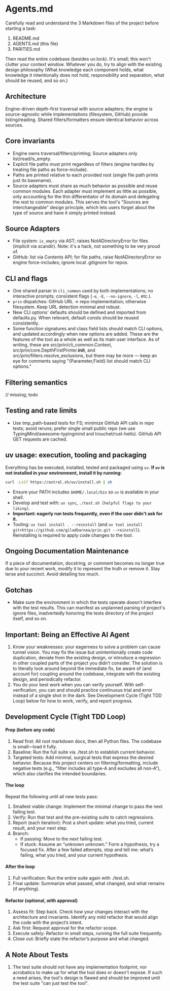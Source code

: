 # Agents.md

Carefully read and understand the 3 Markdown files of the project before starting a task:
1. README.md
2. AGENTS.md (this file)
3. PARITIES.md

Then read the entire codebase (besides uv.lock). It's small; this won't clutter your context window.
Whatever you do, try to align with the existing design philosophy (What knowledge each component holds, what knowledge it intentionally does not hold, responsibility and separation, what should be reused, and so on.)

## Architecture

Engine-driven depth-first traversal with source adapters; the engine is source-agnostic while implementations (filesystem, GitHub) provide listing/reading. Shared filters/formatters ensure identical behavior across sources.

## Core invariants
- Engine owns traversal/filters/printing; Source adapters only list/read/is_empty.
- Explicit file paths must print regardless of filters (engine handles by treating file paths as force-include).
- Paths are printed relative to each provided root (single file path prints just its basename).
- Source adapters must share as much behavior as possible and reuse common modules. Each adapter must implement as little as possible, only accounting for the thin differentiator of its domain and delegating the rest to common modules. This serves the tool's "Sources are interchangeable" design principle, which lets users forget about the type of source and have it simply printed instead.

## Source Adapters
- File system: `is_empty` via AST; raises NotADirectoryError for files (implicit via scandir). Note: it's a hack, not something to be very proud of.
- GitHub: list via Contents API; for file paths, raise NotADirectoryError so engine force-includes; ignore local .gitignore for repos.

## CLI and flags
- One shared parser in `cli_common` used by both implementations; no interactive prompts; consistent flags (`-e`, `-E`, `--no-ignore`, `-l`, etc.).
- `prin` dispatches: GitHub URL → repo implementation; otherwise filesystem. Keep URL detection minimal and robust.
- New CLI options' defaults should be defined and imported from defaults.py. When relevant, default consts should be reused consistently.
- Some function signatures and class field lists should match CLI options, and updated accordingly when new options are added. These are the features of the tool as a whole as well as its main user interface. As of writing, these are src/prin/cli_common.Context, src/prin/core.DepthFirstPrinter.__init__, and src/prin/filters.resolve_exclusions, but there may be more — keep an eye for comments saying "{Parameter,Field} list should match CLI options."

## Filtering semantics
// missing; todo


## Testing and rate limits
- Use tmp_path-based tests for FS; minimize GitHub API calls in repo tests; avoid reruns; prefer single small public repo (we use TypingMind/awesome-typingmind and trouchet/rust-hello). GitHub API GET requests are cached.

## uv usage: execution, tooling and packaging
Everything has be executed, installed, tested and packaged using `uv`.
**If `uv` is not installed in your environment, install it by running:**
```bash
curl -LsSf https://astral.sh/uv/install.sh | sh
```
- Ensure your PATH includes `$HOME/.local/bin` so `uv` is available in your shell.
- Develop and test with: `uv sync`, `./test.sh [helpful flags to your liking]`.
- **Important: eagerly run tests frequently, even if the user didn't ask for it.**
- Tooling: `uv tool install . --reinstall` (and `uv tool install git+https://github.com/giladbarnea/prin.git --reinstall`). Reinstalling is required to apply code changes to the tool.

## Ongoing Documentation Maintenance
If a piece of documentation, docstring, or comment becomes no longer true due to your recent work, modify it to represent the truth or remove it. Stay terse and succinct. Avoid detailing too much.

## Gotchas
- Make sure the environment in which the tests operate doesn't interfere with the test results. This can manifest as unplanned parsing of project's ignore files, inadvertedly honoring the tests directory of the project itself, and so on.

## Important: Being an Effective AI Agent

1. Know your weaknesses: your eagerness to solve a problem can cause tunnel vision. You may fix the issue but unintentionally create code duplication, deviate from the existing design, or introduce a regression in other coupled parts of the project you didn’t consider. The solution is to literally look around beyond the immediate fix, be aware of (and account for) coupling around the codebase, integrate with the existing design, and periodically refactor.
2. You do your best work when you can verify yourself. With self-verification, you can and should practice continuous trial and error instead of a single shot in the dark. See Development Cycle (Tight TDD Loop) below for how to work, verify, and report progress.

## Development Cycle (Tight TDD Loop)

#### Prep (before any code)
1.	Read first: All root markdown docs, then all Python files. The codebase is small—load it fully.
2.	Baseline: Run the full suite via ./test.sh to establish current behavior.
3.	Targeted tests: Add minimal, surgical tests that express the desired behavior. Because this project centers on filtering/formatting, include negative tests (e.g., “filter includes all type-A and excludes all non-A”), which also clarifies the intended boundaries.

#### The loop
Repeat the following until all new tests pass:
1.	Smallest viable change: Implement the minimal change to pass the next failing test.
2.	Verify: Run that test and the pre-existing suite to catch regressions.
3.	Report (each iteration): Post a short update: what you tried, current result, and your next step.
4.	Branch:
	- If passing: Move to the next failing test.
	- If stuck: Assume an “unknown unknown.” Form a hypothesis, try a focused fix. After a few failed attempts, stop and tell me: what’s failing, what you tried, and your current hypothesis.

#### After the loop
1.	Full verification: Run the entire suite again with ./test.sh.
2.	Final update: Summarize what passed, what changed, and what remains (if anything).

#### Refactor (optional, with approval)
1.	Assess fit: Step back. Check how your changes interact with the architecture and invariants. Identify any mild refactor that would align the code with the project’s intent.
2.	Ask first: Request approval for the refactor scope.
3.	Execute safely: Refactor in small steps, running the full suite frequently.
4.	Close out: Briefly state the refactor’s purpose and what changed.


## A Note About Tests
1. The test suite should not have any implementation footprint, nor acrobatics to make up for what the tool does or doesn't expose. If such a need arises, the tool's design is flawed and should be improved until the test suite "can just test the tool".